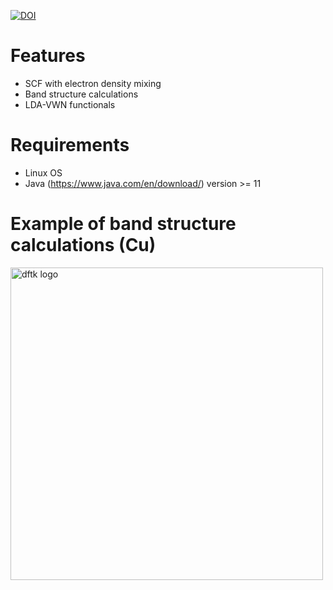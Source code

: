<a href="https://doi.org/10.5281/zenodo.7081264"><img src="https://zenodo.org/badge/DOI/10.5281/zenodo.7081264.svg" alt="DOI"></a>
# Features
- SCF with electron density mixing
- Band structure calculations
- LDA-VWN functionals
# Requirements
- Linux OS
- Java (https://www.java.com/en/download/) version >= 11
# Example of band structure calculations (Cu)
<img src="https://github.com/AgungDanuWijaya/JavaQsolid/blob/master/src/test/cu.png" alt="dftk logo" height="500px" />
